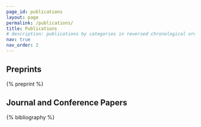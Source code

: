 ```yaml
---
page_id: publications
layout: page
permalink: /publications/
title: Publications
# description: publications by categories in reversed chronological order. generated by jekyll-scholar.
nav: true
nav_order: 2
---
```


<!-- _pages/publications.md -->
## Preprints

<div class="publications">

{% preprint %}

</div>

## Journal and Conference Papers

<div class="publications">

{% bibliography %}

</div>
